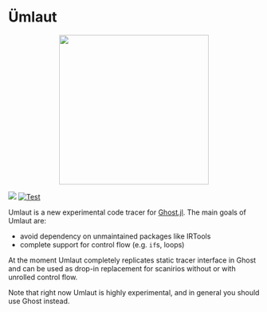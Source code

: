 # Ümlaut

<p align="center">
  <img height="300" src="https://github.com/dfdx/Umlaut.jl/blob/main/docs/src/logo.png">
</p>

[![](https://img.shields.io/badge/docs-dev-blue.svg)](https://dfdx.github.io/Umlaut.jl/dev)
[![Test](https://github.com/dfdx/Umlaut.jl/actions/workflows/test.yml/badge.svg)](https://github.com/dfdx/Umlaut.jl/actions/workflows/test.yml)

Umlaut is a new experimental code tracer for [Ghost.jl](https://github.com/dfdx/Ghost.jl). The main goals of Umlaut are:

* avoid dependency on unmaintained packages like IRTools
* complete support for control flow (e.g. `if`s, loops)


At the moment Umlaut completely replicates static tracer interface in Ghost and can be used as drop-in replacement for scanirios without or with unrolled control flow.

Note that right now Umlaut is highly experimental, and in general you should use Ghost instead.


